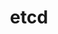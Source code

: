 ---
title: etcd
categories:
  - kv-store
docs:
  - id: java
    url: https://github.com/etcd-io/jetcd/blob/ebf983b811f983e51e7d93f30478698c5c582d73/jetcd-launcher/src/main/java/io/etcd/jetcd/launcher/EtcdContainer.java
    isThirdParty: true
    example: |
      ```java
      EtcdContainer etcdContainer = new EtcdContainer();
      ```
description: |
  etcd is a strongly consistent, distributed key-value store that provides a reliable way to store data that needs to be accessed by a distributed system or cluster of machines. It gracefully handles leader elections during network partitions and can tolerate machine failure, even in the leader node.
---